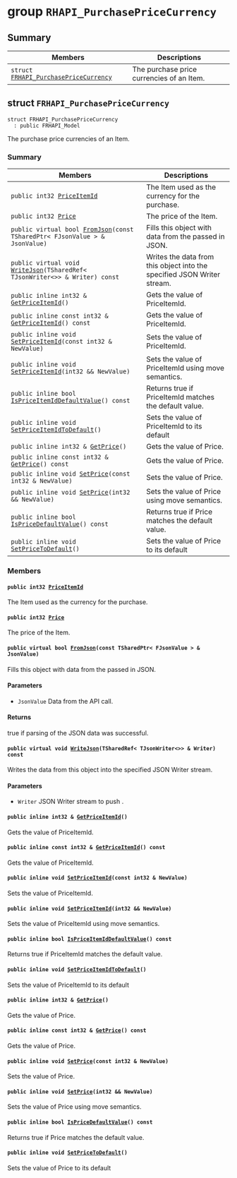 # group `RHAPI_PurchasePriceCurrency` <a id="group__RHAPI__PurchasePriceCurrency"></a>

## Summary

 Members                        | Descriptions                                
--------------------------------|---------------------------------------------
`struct `[`FRHAPI_PurchasePriceCurrency`](#structFRHAPI__PurchasePriceCurrency) | The purchase price currencies of an Item.

## struct `FRHAPI_PurchasePriceCurrency` <a id="structFRHAPI__PurchasePriceCurrency"></a>

```
struct FRHAPI_PurchasePriceCurrency
  : public FRHAPI_Model
```

The purchase price currencies of an Item.

### Summary

 Members                        | Descriptions                                
--------------------------------|---------------------------------------------
`public int32 `[`PriceItemId`](#structFRHAPI__PurchasePriceCurrency_1a8fdc45fe01eee1c2324a3b0679c235da) | The Item used as the currency for the purchase.
`public int32 `[`Price`](#structFRHAPI__PurchasePriceCurrency_1a1d3d4f732662736ec75506e9463fd5ac) | The price of the Item.
`public virtual bool `[`FromJson`](#structFRHAPI__PurchasePriceCurrency_1a45ce2b0af9c207a97f3a6a3f8d63ed92)`(const TSharedPtr< FJsonValue > & JsonValue)` | Fills this object with data from the passed in JSON.
`public virtual void `[`WriteJson`](#structFRHAPI__PurchasePriceCurrency_1a1a2a3b013b94d75f485310f1b1480acb)`(TSharedRef< TJsonWriter<>> & Writer) const` | Writes the data from this object into the specified JSON Writer stream.
`public inline int32 & `[`GetPriceItemId`](#structFRHAPI__PurchasePriceCurrency_1a484d4b1257f4fa05108fb2f9911cc343)`()` | Gets the value of PriceItemId.
`public inline const int32 & `[`GetPriceItemId`](#structFRHAPI__PurchasePriceCurrency_1ad802be5e282121e6385249875ee2a319)`() const` | Gets the value of PriceItemId.
`public inline void `[`SetPriceItemId`](#structFRHAPI__PurchasePriceCurrency_1a30e27131c940b0c2002312ded1f00eb4)`(const int32 & NewValue)` | Sets the value of PriceItemId.
`public inline void `[`SetPriceItemId`](#structFRHAPI__PurchasePriceCurrency_1a54946873b276731bfc7c63b2c659578b)`(int32 && NewValue)` | Sets the value of PriceItemId using move semantics.
`public inline bool `[`IsPriceItemIdDefaultValue`](#structFRHAPI__PurchasePriceCurrency_1a7817019fd3e596191cb1a9c691be3875)`() const` | Returns true if PriceItemId matches the default value.
`public inline void `[`SetPriceItemIdToDefault`](#structFRHAPI__PurchasePriceCurrency_1ab37343e92d4d0056bbedeccc71291f06)`()` | Sets the value of PriceItemId to its default
`public inline int32 & `[`GetPrice`](#structFRHAPI__PurchasePriceCurrency_1abce577fb681e6de594dd106c1f0fd268)`()` | Gets the value of Price.
`public inline const int32 & `[`GetPrice`](#structFRHAPI__PurchasePriceCurrency_1a14bee8aaac435048b21d6f6a84a87e22)`() const` | Gets the value of Price.
`public inline void `[`SetPrice`](#structFRHAPI__PurchasePriceCurrency_1a406b226715f43cb9eaa54f2a5796fbc6)`(const int32 & NewValue)` | Sets the value of Price.
`public inline void `[`SetPrice`](#structFRHAPI__PurchasePriceCurrency_1aefba33266ef59c18f851be05e4235a02)`(int32 && NewValue)` | Sets the value of Price using move semantics.
`public inline bool `[`IsPriceDefaultValue`](#structFRHAPI__PurchasePriceCurrency_1a4609a35bc1d4513fc13a49382fe4ce42)`() const` | Returns true if Price matches the default value.
`public inline void `[`SetPriceToDefault`](#structFRHAPI__PurchasePriceCurrency_1ab08f1c00d72d433911cd3d74073d7d82)`()` | Sets the value of Price to its default

### Members

#### `public int32 `[`PriceItemId`](#structFRHAPI__PurchasePriceCurrency_1a8fdc45fe01eee1c2324a3b0679c235da) <a id="structFRHAPI__PurchasePriceCurrency_1a8fdc45fe01eee1c2324a3b0679c235da"></a>

The Item used as the currency for the purchase.

#### `public int32 `[`Price`](#structFRHAPI__PurchasePriceCurrency_1a1d3d4f732662736ec75506e9463fd5ac) <a id="structFRHAPI__PurchasePriceCurrency_1a1d3d4f732662736ec75506e9463fd5ac"></a>

The price of the Item.

#### `public virtual bool `[`FromJson`](#structFRHAPI__PurchasePriceCurrency_1a45ce2b0af9c207a97f3a6a3f8d63ed92)`(const TSharedPtr< FJsonValue > & JsonValue)` <a id="structFRHAPI__PurchasePriceCurrency_1a45ce2b0af9c207a97f3a6a3f8d63ed92"></a>

Fills this object with data from the passed in JSON.

#### Parameters
* `JsonValue` Data from the API call.

#### Returns
true if parsing of the JSON data was successful.

#### `public virtual void `[`WriteJson`](#structFRHAPI__PurchasePriceCurrency_1a1a2a3b013b94d75f485310f1b1480acb)`(TSharedRef< TJsonWriter<>> & Writer) const` <a id="structFRHAPI__PurchasePriceCurrency_1a1a2a3b013b94d75f485310f1b1480acb"></a>

Writes the data from this object into the specified JSON Writer stream.

#### Parameters
* `Writer` JSON Writer stream to push .

#### `public inline int32 & `[`GetPriceItemId`](#structFRHAPI__PurchasePriceCurrency_1a484d4b1257f4fa05108fb2f9911cc343)`()` <a id="structFRHAPI__PurchasePriceCurrency_1a484d4b1257f4fa05108fb2f9911cc343"></a>

Gets the value of PriceItemId.

#### `public inline const int32 & `[`GetPriceItemId`](#structFRHAPI__PurchasePriceCurrency_1ad802be5e282121e6385249875ee2a319)`() const` <a id="structFRHAPI__PurchasePriceCurrency_1ad802be5e282121e6385249875ee2a319"></a>

Gets the value of PriceItemId.

#### `public inline void `[`SetPriceItemId`](#structFRHAPI__PurchasePriceCurrency_1a30e27131c940b0c2002312ded1f00eb4)`(const int32 & NewValue)` <a id="structFRHAPI__PurchasePriceCurrency_1a30e27131c940b0c2002312ded1f00eb4"></a>

Sets the value of PriceItemId.

#### `public inline void `[`SetPriceItemId`](#structFRHAPI__PurchasePriceCurrency_1a54946873b276731bfc7c63b2c659578b)`(int32 && NewValue)` <a id="structFRHAPI__PurchasePriceCurrency_1a54946873b276731bfc7c63b2c659578b"></a>

Sets the value of PriceItemId using move semantics.

#### `public inline bool `[`IsPriceItemIdDefaultValue`](#structFRHAPI__PurchasePriceCurrency_1a7817019fd3e596191cb1a9c691be3875)`() const` <a id="structFRHAPI__PurchasePriceCurrency_1a7817019fd3e596191cb1a9c691be3875"></a>

Returns true if PriceItemId matches the default value.

#### `public inline void `[`SetPriceItemIdToDefault`](#structFRHAPI__PurchasePriceCurrency_1ab37343e92d4d0056bbedeccc71291f06)`()` <a id="structFRHAPI__PurchasePriceCurrency_1ab37343e92d4d0056bbedeccc71291f06"></a>

Sets the value of PriceItemId to its default

#### `public inline int32 & `[`GetPrice`](#structFRHAPI__PurchasePriceCurrency_1abce577fb681e6de594dd106c1f0fd268)`()` <a id="structFRHAPI__PurchasePriceCurrency_1abce577fb681e6de594dd106c1f0fd268"></a>

Gets the value of Price.

#### `public inline const int32 & `[`GetPrice`](#structFRHAPI__PurchasePriceCurrency_1a14bee8aaac435048b21d6f6a84a87e22)`() const` <a id="structFRHAPI__PurchasePriceCurrency_1a14bee8aaac435048b21d6f6a84a87e22"></a>

Gets the value of Price.

#### `public inline void `[`SetPrice`](#structFRHAPI__PurchasePriceCurrency_1a406b226715f43cb9eaa54f2a5796fbc6)`(const int32 & NewValue)` <a id="structFRHAPI__PurchasePriceCurrency_1a406b226715f43cb9eaa54f2a5796fbc6"></a>

Sets the value of Price.

#### `public inline void `[`SetPrice`](#structFRHAPI__PurchasePriceCurrency_1aefba33266ef59c18f851be05e4235a02)`(int32 && NewValue)` <a id="structFRHAPI__PurchasePriceCurrency_1aefba33266ef59c18f851be05e4235a02"></a>

Sets the value of Price using move semantics.

#### `public inline bool `[`IsPriceDefaultValue`](#structFRHAPI__PurchasePriceCurrency_1a4609a35bc1d4513fc13a49382fe4ce42)`() const` <a id="structFRHAPI__PurchasePriceCurrency_1a4609a35bc1d4513fc13a49382fe4ce42"></a>

Returns true if Price matches the default value.

#### `public inline void `[`SetPriceToDefault`](#structFRHAPI__PurchasePriceCurrency_1ab08f1c00d72d433911cd3d74073d7d82)`()` <a id="structFRHAPI__PurchasePriceCurrency_1ab08f1c00d72d433911cd3d74073d7d82"></a>

Sets the value of Price to its default

